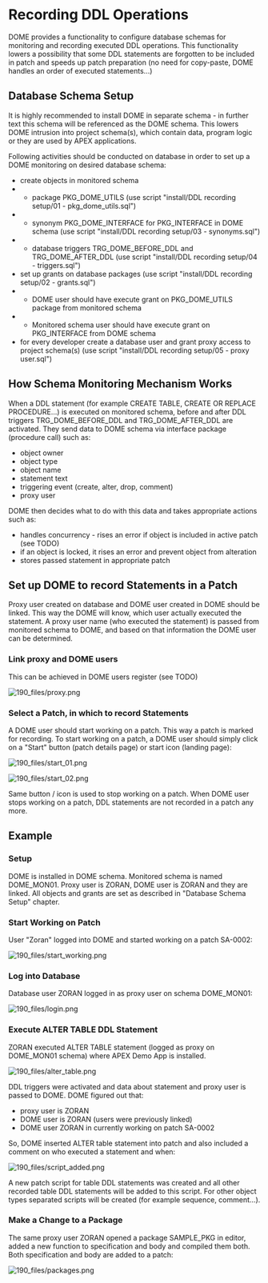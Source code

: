 # Recording DDL Operations
DOME provides a functionality to configure database schemas for monitoring and recording executed DDL operations.
This functionality lowers a possibility that some DDL statements are forgotten to be included in patch and speeds up patch preparation (no need for copy-paste, DOME handles an order of executed statements...)

## Database Schema Setup
It is highly recommended to install DOME in separate schema - in further text this schema will be referenced as the DOME schema.
This lowers DOME intrusion into project schema(s), which contain data, program logic or they are used by APEX applications.

Following activities should be conducted on database in order to set up a DOME monitoring on desired database schema:
- create objects in monitored schema 
- - package PKG_DOME_UTILS (use script "install/DDL recording setup/01 - pkg_dome_utils.sql")
- - synonym PKG_DOME_INTERFACE for PKG_INTERFACE in DOME schema (use script "install/DDL recording setup/03 - synonyms.sql")
- - database triggers TRG_DOME_BEFORE_DDL and TRG_DOME_AFTER_DDL (use script "install/DDL recording setup/04 - triggers.sql")
- set up grants on database packages (use script "install/DDL recording setup/02 - grants.sql")
- - DOME user should have execute grant on PKG_DOME_UTILS package from monitored schema
- - Monitored schema user should have execute grant on PKG_INTERFACE from DOME schema
- for every developer create a database user and grant proxy access to project schema(s) (use script "install/DDL recording setup/05 - proxy user.sql")

## How Schema Monitoring Mechanism Works
When a DDL statement (for example CREATE TABLE, CREATE OR REPLACE PROCEDURE...) is executed on monitored schema, before and after DDL triggers TRG_DOME_BEFORE_DDL and TRG_DOME_AFTER_DDL are activated.
They send data to DOME schema via interface package (procedure call) such as:
- object owner
- object type
- object name
- statement text
- triggering event (create, alter, drop, comment)
- proxy user

DOME then decides what to do with this data and takes appropriate actions such as:
- handles concurrency - rises an error if object is included in active patch (see TODO)
- if an object is locked, it rises an error and prevent object from alteration
- stores passed statement in appropriate patch

## Set up DOME to record Statements in a Patch
Proxy user created on database and DOME user created in DOME should be linked.
This way the DOME will know, which user actually executed the statement. 
A proxy user name (who executed the statement) is passed from monitored schema to DOME, and based on that information the DOME user can be determined.

### Link proxy and DOME users
This can be achieved in DOME users register (see TODO)

![190_files/proxy.png](190_files/proxy.png)

### Select a Patch, in which to record Statements
A DOME user should start working on a patch.
This way a patch is marked for recording.
To start working on a patch, a DOME user should simply click on a "Start" button (patch details page) or start icon (landing page):

![190_files/start_01.png](190_files/start_01.png)

![190_files/start_02.png](190_files/start_02.png)

Same button / icon is used to stop working on a patch.
When DOME user stops working on a patch, DDL statements are not recorded in a patch any more.

## Example
### Setup
DOME is installed in DOME schema.
Monitored schema is named DOME_MON01.
Proxy user is ZORAN, DOME user is ZORAN and they are linked.
All objects and grants are set as described in "Database Schema Setup" chapter.
### Start Working on Patch
User "Zoran" logged into DOME and started working on a patch SA-0002:

![190_files/start_working.png](190_files/start_working.png)

### Log into Database
Database user ZORAN logged in as proxy user on schema DOME_MON01:

![190_files/login.png](190_files/login.png)

### Execute ALTER TABLE DDL Statement
ZORAN executed ALTER TABLE statement (logged as proxy on DOME_MON01 schema) where APEX Demo App is installed.

![190_files/alter_table.png](190_files/alter_table.png)

DDL triggers were activated and data about statement and proxy user is passed to DOME.
DOME figured out that:
- proxy user is ZORAN
- DOME user is ZORAN (users were previously linked)
- DOME user ZORAN in currently working on patch SA-0002

So, DOME inserted ALTER table statement into patch and also included a comment on who executed a statement and when:

![190_files/script_added.png](190_files/script_added.png)

A new patch script for table DDL statements was created and all other recorded table DDL statements will be added to this script.
For other object types separated scripts will be created (for example sequence, comment...).

### Make a Change to a Package
The same proxy user ZORAN opened a package SAMPLE_PKG in editor, added a new function to specification and body and compiled them both.
Both specification and body are added to a patch:

![190_files/packages.png](190_files/packages.png)





